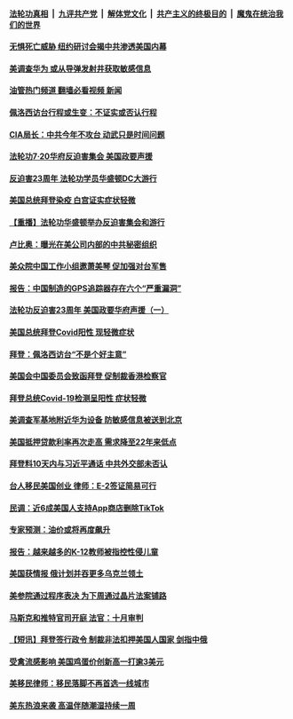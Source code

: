 ####  [法轮功真相](../../../../basic/blob/master/README.md?t=07230001) &nbsp;|&nbsp; [九评共产党](../../../../9ping.md/blob/master/README.md?t=07230001) &nbsp;|&nbsp; [解体党文化](../../../../jtdwh.md/blob/master/README.md?t=07230001)  &nbsp;|&nbsp; [共产主义的终极目的](../../../../gczydzjmd.md/blob/master/README.md?t=07230001) &nbsp;|&nbsp; [魔鬼在统治我们的世界](../../../../mgztzwmdsj.md/blob/master/README.md?t=07230001) 

#### [无惧死亡威胁 纽约研讨会揭中共渗透美国内幕](../pages/prog203/a103484879.md?t=07230001) 

#### [美调查华为 或从导弹发射井获取敏感信息](../pages/prog203/a103484704.md?t=07230001) 

#### [油管热门频道 翻墙必看视频 新闻](http://45.76.130.85:81/youtube.html?07230001)

#### [佩洛西访台行程或生变：不证实或否认行程](../pages/prog203/a103484702.md?t=07230001) 

#### [CIA局长：中共今年不攻台 动武只是时间问题](../pages/prog203/a103484711.md?t=07230001) 

#### [法轮功7·20华府反迫害集会 美国政要声援](../pages/prog203/a103484714.md?t=07230001) 

#### [反迫害23周年 法轮功学员华盛顿DC大游行](../pages/prog203/a103484727.md?t=07230001) 

#### [美国总统拜登染疫 白宫证实症状轻微](../pages/prog203/a103484697.md?t=07230001) 

#### [【重播】法轮功华盛顿举办反迫害集会和游行](../pages/prog203/a103479965.md?t=07230001) 

#### [卢比奥：曝光在美公司内部的中共秘密组织](../pages/prog203/a103484706.md?t=07230001) 

#### [美众院中国工作小组邀萧美琴 促加强对台军售](../pages/prog203/a103484566.md?t=07230001) 

#### [报告：中国制造的GPS追踪器存在六个“严重漏洞”](../pages/prog203/a103484588.md?t=07230001) 

#### [法轮功反迫害23周年 美国政要华府声援（一）](../pages/prog203/a103484539.md?t=07230001) 

#### [美国总统拜登Covid阳性 现轻微症状](../pages/prog203/a103484537.md?t=07230001) 

#### [拜登：佩洛西访台“不是个好主意”](../pages/prog203/a103484523.md?t=07230001) 

#### [美国会中国委员会致函拜登 促制裁香港检察官](../pages/prog203/a103484406.md?t=07230001) 

#### [拜登总统Covid-19检测呈阳性 症状轻微](../pages/prog203/a103484419.md?t=07230001) 

#### [美调查军基地附近华为设备 防敏感信息被送到北京](../pages/prog203/a103484382.md?t=07230001) 

#### [美国抵押贷款利率再次走高 需求降至22年来低点](../pages/prog203/a103482521.md?t=07230001) 

#### [拜登料10天内与习近平通话 中共外交部未否认](../pages/prog203/a103484367.md?t=07230001) 

#### [台人移民美国创业 律师：E-2签证简易可行](../pages/prog203/a103484237.md?t=07230001) 

#### [民调：近6成美国人支持App商店删除TikTok](../pages/prog203/a103483900.md?t=07230001) 

#### [专家预测：油价或将再度飙升](../pages/prog203/a103483796.md?t=07230001) 

#### [报告：越来越多的K-12教师被指控性侵儿童](../pages/prog203/a103483746.md?t=07230001) 

#### [美国获情报 俄计划并吞更多乌克兰领土](../pages/prog203/a103483649.md?t=07230001) 

#### [美参院通过程序表决 为下周通过晶片法案铺路](../pages/prog203/a103483642.md?t=07230001) 

#### [马斯克和推特官司开庭 法官：十月审判](../pages/prog203/a103483644.md?t=07230001) 

#### [【短讯】拜登签行政令 制裁非法扣押美国人国家 剑指中俄](../pages/prog203/a103483636.md?t=07230001) 

#### [受禽流感影响 美国鸡蛋价创新高一打逾3美元](../pages/prog203/a103483482.md?t=07230001) 

#### [美移民律师：移民落脚不再首选一线城市](../pages/prog203/a103483322.md?t=07230001) 

#### [美东热浪来袭 高温伴随潮湿持续一周](../pages/prog203/a103483089.md?t=07230001) 

<img src='http://gfw-breaker.win/goodnews/indexes/prog203.md' width='0px' height='0px'/>
